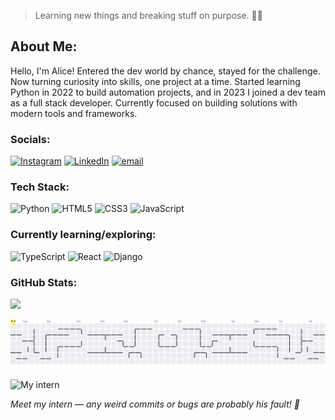 > Learning new things and breaking stuff on purpose. 👩‍💻


## About Me:
Hello, I'm Alice! Entered the dev world by chance, stayed for the challenge. Now turning curiosity into skills, one project at a time. 
Started learning Python in 2022 to build automation projects, and in 2023 I joined a dev team as a full stack developer.
Currently focused on building solutions with modern tools and frameworks.


### Socials:
[![Instagram](https://img.shields.io/badge/Instagram-%23E4405F.svg?logo=Instagram&logoColor=white)](https://instagram.com/aliceschm) [![LinkedIn](https://img.shields.io/badge/LinkedIn-%230077B5.svg?logo=linkedin&logoColor=white)](https://linkedin.com/in/alice-schmidt) [![email](https://img.shields.io/badge/Email-D14836?logo=gmail&logoColor=white)](mailto:aliceschmidt.dev@gmail.com) 



### Tech Stack:
![Python](https://img.shields.io/badge/python-3670A0?style=plastic&logo=python&logoColor=ffdd54)
![HTML5](https://img.shields.io/badge/html5-%23E34F26.svg?style=plastic&logo=html5&logoColor=white) 
![CSS3](https://img.shields.io/badge/css3-%231572B6.svg?style=plastic&logo=css3&logoColor=white) 
![JavaScript](https://img.shields.io/badge/javascript-%23323330.svg?style=plastic&logo=javascript&logoColor=%23F7DF1E) 


### Currently learning/exploring:
![TypeScript](https://img.shields.io/badge/typescript-%23007ACC.svg?style=plastic&logo=typescript&logoColor=white)
![React](https://img.shields.io/badge/react-%2320232a.svg?style=plastic&logo=react&logoColor=%2361DAFB)
![Django](https://img.shields.io/badge/django-%23092E20.svg?style=plastic&logo=django&logoColor=white)


### GitHub Stats:
![](https://github-readme-stats-six-sigma-63.vercel.app/api/top-langs/?username=aliceschm&theme=omni&hide_border=false&include_all_commits=true&count_private=true&layout=compact)




<picture>
  <source media="(prefers-color-scheme: dark)" srcset="https://raw.githubusercontent.com/aliceschm/aliceschm/output/pacman-contribution-graph-dark.svg">
  <source media="(prefers-color-scheme: light)" srcset="https://raw.githubusercontent.com/aliceschm/aliceschm/output/pacman-contribution-graph.svg">
  <img alt="pacman contribution graph" src="https://raw.githubusercontent.com/aliceschm/aliceschm/output/pacman-contribution-graph.svg">
</picture>

![My intern](https://link-da-foto-do-cachorro.jpg)

*Meet my intern — any weird commits or bugs are probably his fault! 🐾*
